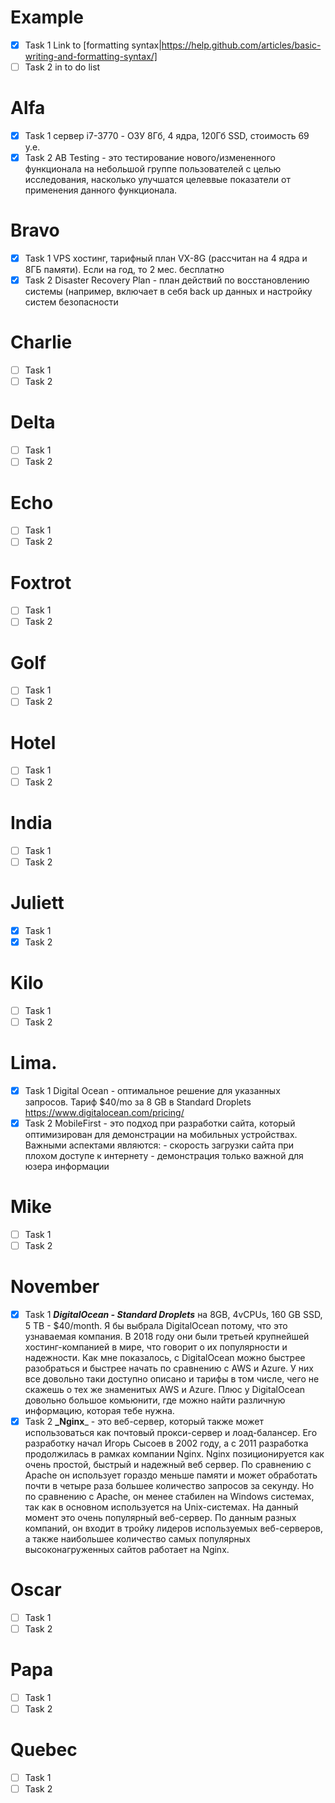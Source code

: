 # Example 
- [x] Task 1
Link to [formatting syntax|https://help.github.com/articles/basic-writing-and-formatting-syntax/]
- [ ] Task 2
in to do list
# Alfa 
- [x] Task 1 сервер i7-3770 - ОЗУ 8Гб, 4 ядра, 120Гб SSD, стоимость 69 у.е.
- [x] Task 2 AB Testing - это тестирование нового/измененного функционала на небольшой группе пользователей с целью исследования, насколько улучшатся целеввые показатели от применения данного функционала.
# Bravo
- [x] Task 1 VPS хостинг, тарифный план VX-8G (рассчитан на 4 ядра и 8ГБ памяти). Если на год, то 2 мес. бесплатно
- [x] Task 2 Disaster Recovery Plan - план действий по восстановлению системы (например, включает в себя back up данных и настройку систем безопасности
# Charlie
- [ ] Task 1
- [ ] Task 2
# Delta
- [ ] Task 1
- [ ] Task 2
# Echo
- [ ] Task 1
- [ ] Task 2
# Foxtrot
- [ ] Task 1
- [ ] Task 2
# Golf
- [ ] Task 1
- [ ] Task 2
# Hotel
- [ ] Task 1
- [ ] Task 2
# India
- [ ] Task 1
- [ ] Task 2
# Juliett 
- [x] Task 1
- [x] Task 2
# Kilo
- [ ] Task 1
- [ ] Task 2
# Lima.
- [x] Task 1 Digital Ocean - оптимальное решение для указанных запросов. Тариф $40/mo за 8 GB в Standard Droplets https://www.digitalocean.com/pricing/
- [X] Task 2 MobileFirst - это подход при разработки сайта, который оптимизирован для демонстрации на мобильных устройствах. Важными аспектами являются: - скорость загрузки сайта при плохом доступе к интернету - демонстрация только важной для юзера информации
# Mike
- [ ] Task 1
- [ ] Task 2
# November
- [x] Task 1 **_DigitalOcean - Standard Droplets_** на 8GB, 4vCPUs, 160 GB SSD, 5 TB - $40/month. 
Я бы выбрала DigitalOcean потому, что это узнаваемая компания. В 2018 году они были третьей крупнейшей хостинг-компанией  в мире, что говорит о их популярности и надежности. Как мне показалось, с DigitalOcean можно быстрее разобраться и быстрее начать по сравнению с AWS и Azure. У них все довольно таки доступно описано и тарифы в том числе, чего не скажешь о тех же знаменитых AWS и Azure. Плюс у DigitalOcean довольно большое комьюнити, где можно найти различную информацию, которая тебе нужна.
- [x] Task 2 **_Nginx**_ - это веб-сервер, который также может использоваться как почтовый прокси-сервер и лоад-балансер. Его разработку начал Игорь Сысоев в 2002 году, а с 2011 разработка продолжилась в рамках компании Nginx. Nginx позиционируется как очень простой, быстрый и надежный веб сервер. По сравнению с Apache он использует гораздо меньше памяти и может обработать почти в четыре раза большее количество запросов за секунду.
Но по сравнению с Apache, он менее стабилен на Windows системах, так как в основном используется на Unix-системах.
На данный момент это очень популярный веб-сервер. По данным разных компаний, он входит в тройку лидеров используемых веб-серверов, а также наибольшее количество самых популярных высоконагруженных сайтов работает на Nginx.
# Oscar
- [ ] Task 1
- [ ] Task 2
# Papa
- [ ] Task 1
- [ ] Task 2
# Quebec
- [ ] Task 1
- [ ] Task 2
